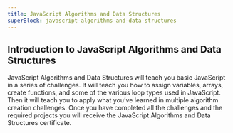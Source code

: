 ```yaml
---
title: JavaScript Algorithms and Data Structures
superBlock: javascript-algorithms-and-data-structures
---
```


## Introduction to JavaScript Algorithms and Data Structures

JavaScript Algorithms and Data Structures will teach you basic JavaScript in a series of challenges. It will teach you how to assign variables, arrays, create functions, and some of the various loop types used in JavaScript. Then it will teach you to apply what you’ve learned in multiple algorithm creation challenges. Once you have completed all the challenges and the required projects you will receive the JavaScript Algorithms and Data Structures certificate.
